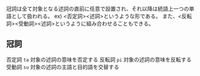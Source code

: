 冠詞は全て対象となる述詞の直前に任意で設置され、それ以降は統語上一つの単語として扱われる。
ex) <否定詞><述詞>というような形である。
また、<反転詞><受動詞><述詞>というように組み合わせることもできる。

## 冠詞
否定詞 `ta`
	対象の述詞の意味を否定する
反転詞 `pi`
	対象の述詞の意味を反転する
受動詞 `su`
	対象の述詞の主語と目的語を交替する
